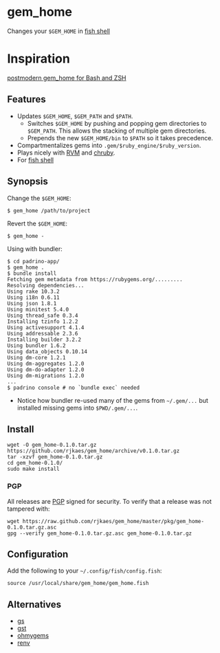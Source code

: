 # gem_home

Changes your `$GEM_HOME` in [fish shell]

# Inspiration

[postmodern gem_home for Bash and ZSH](https://github.com/postmodern/gem_home)

## Features

* Updates `$GEM_HOME`, `$GEM_PATH` and `$PATH`.
  * Switches `$GEM_HOME` by pushing and popping gem directories to `$GEM_PATH`.
    This allows the stacking of multiple gem directories.
  * Prepends the new `$GEM_HOME/bin` to `$PATH` so it takes precedence.
* Compartmentalizes gems into `.gem/$ruby_engine/$ruby_version`.
* Plays nicely with [RVM] and [chruby].
* For [fish shell]

## Synopsis

Change the `$GEM_HOME`:

    $ gem_home /path/to/project

Revert the `$GEM_HOME`:

    $ gem_home -

Using with bundler:

    $ cd padrino-app/
    $ gem_home .
    $ bundle install
    Fetching gem metadata from https://rubygems.org/.........
    Resolving dependencies...
    Using rake 10.3.2
    Using i18n 0.6.11
    Using json 1.8.1
    Using minitest 5.4.0
    Using thread_safe 0.3.4
    Installing tzinfo 1.2.2
    Using activesupport 4.1.4
    Using addressable 2.3.6
    Installing builder 3.2.2
    Using bundler 1.6.2
    Using data_objects 0.10.14
    Using dm-core 1.2.1
    Using dm-aggregates 1.2.0
    Using dm-do-adapter 1.2.0
    Using dm-migrations 1.2.0
    ...    
    $ padrino console # no `bundle exec` needed

* Notice how bundler re-used many of the gems from `~/.gem/...` but installed
  missing gems into `$PWD/.gem/...`.

## Install

    wget -O gem_home-0.1.0.tar.gz https://github.com/rjkaes/gem_home/archive/v0.1.0.tar.gz
    tar -xzvf gem_home-0.1.0.tar.gz
    cd gem_home-0.1.0/
    sudo make install

### PGP

All releases are [PGP] signed for security.  To verify that a release was not tampered 
with:

    wget https://raw.github.com/rjkaes/gem_home/master/pkg/gem_home-0.1.0.tar.gz.asc
    gpg --verify gem_home-0.1.0.tar.gz.asc gem_home-0.1.0.tar.gz

## Configuration

Add the following to your `~/.config/fish/config.fish`:

```fish
source /usr/local/share/gem_home/gem_home.fish
```

## Alternatives

* [gs](https://github.com/inkel/gs#readme)
* [gst](https://github.com/tonchis/gst#readme)
* [ohmygems](http://blog.zenspider.com/blog/2012/09/ohmygems.html)
* [renv](https://github.com/fnichol/renv)

[RVM]: https://rvm.io/
[chruby]: https://github.com/postmodern/chruby#readme

[PGP]: https://en.wikipedia.org/wiki/Pretty_Good_Privacy

[fish shell]: https://fishshell.com/
